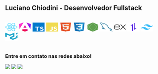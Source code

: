 ## Luciano Chiodini - Desenvolvedor Fullstack


    
<div style="display: inline_block"><br>
  <img align="center" alt="React" height="30" width="40" src="https://raw.githubusercontent.com/devicons/devicon/master/icons/react/react-original.svg">
  <img align="center" alt="Angular" height="30" width="40" src="https://raw.githubusercontent.com/devicons/devicon/master/icons/angular/angular-original.svg">
  <img align="center" alt="Ts" height="30" width="40" src="https://raw.githubusercontent.com/devicons/devicon/master/icons/typescript/typescript-plain.svg">
  <img align="center" alt="Js" height="30" width="40" src="https://raw.githubusercontent.com/devicons/devicon/master/icons/javascript/javascript-plain.svg">
  <img align="center" alt="HTML" height="30" width="40" src="https://raw.githubusercontent.com/devicons/devicon/master/icons/html5/html5-original.svg">
  <img align="center" alt="CSS" height="30" width="40" src="https://raw.githubusercontent.com/devicons/devicon/master/icons/css3/css3-original.svg">
  <img align="center" alt="NODEJS" height="30" width="40" src="https://raw.githubusercontent.com/devicons/devicon/master/icons/nodejs/nodejs-plain.svg">
  <img align="center" alt="MYSQL" height="30" width="40" src="https://raw.githubusercontent.com/devicons/devicon/master/icons/mysql/mysql-original.svg">
  <img align="center" alt="EXPRESS" height
="30" width="40" src="https://raw.githubusercontent.com/devicons/devicon/master/icons/express/express-original.svg">
  <img align="center" alt="AXIOS" height="30" width="40" src="https://raw.githubusercontent.com/devicons/devicon/master/icons/axios/axios-plain.svg">
  <img align="center" alt="TAILWINDCSS" height="30" width="40" src="https://raw.githubusercontent.com/devicons/devicon/master/icons/tailwindcss/tailwindcss-original.svg">
  <img align="center" alt="MATERIALUI" height="30" width="40" src="https://raw.githubusercontent.com/devicons/devicon/master/icons/materialui/materialui-plain.svg">
</div>
 
<br>
 
### Entre em contato nas redes abaixo!
 
<div> 
  <a href="https://www.instagram.com/luci_ano_chi/" target="_blank"><img src="https://img.shields.io/badge/-Instagram-%23E4405F?style=for-the-badge
&logo=instagram&logoColor=white" target="_blank"></a>
  <a href = "mailto:chiodiniluciano@gmail.com"><img src="https://img.shields.io/badge/-Gmail-%23333?style=for-the-badge&logo=gmail&logoColor=white" target="_blank"></a>
  <a href="https://www.linkedin.com/in/luciano-chiodini-6a35092b3/" target="_blank"><img src="https://img.shields.io/badge/-LinkedIn-%230077B5?style=for-the-badge&logo=linkedin&logoColor=white" target="_blank"></a>
</div>
